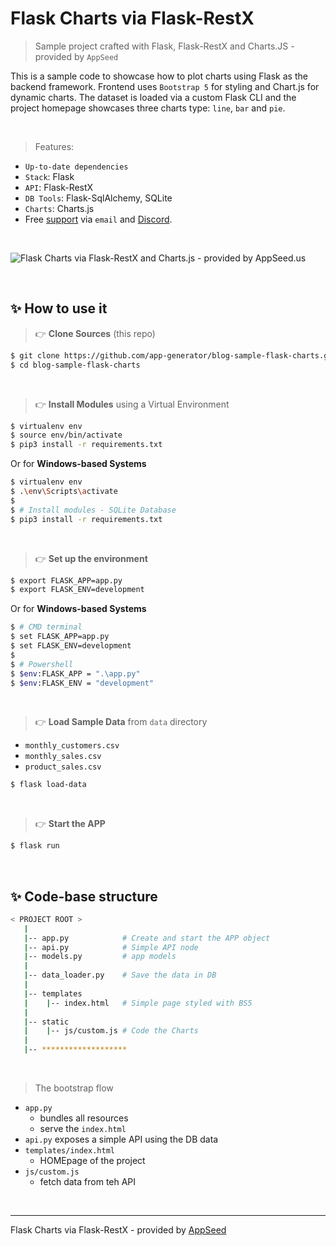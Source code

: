 # Flask Charts via Flask-RestX

> Sample project crafted with Flask, Flask-RestX and Charts.JS - provided by `AppSeed` 

This is a sample code to showcase how to plot charts using Flask as the backend framework. Frontend uses `Bootstrap 5` for styling and Chart.js for dynamic charts. The dataset is loaded via a custom Flask CLI and the project homepage showcases three charts type: `line`, `bar` and `pie`. 

<br />

> Features:

- `Up-to-date dependencies`
- `Stack`: Flask
- `API`: Flask-RestX
- `DB Tools`: Flask-SqlAlchemy, SQLite
- `Charts`: Charts.js
- Free [support](https://appseed.us/support) via `email` and [Discord](https://discord.gg/fZC6hup).

<br />

![Flask Charts via Flask-RestX and Charts.js - provided by AppSeed.us](https://user-images.githubusercontent.com/51070104/164218594-2a0a6a4d-618f-4fb8-90ee-7d4d41088466.jpg)

<br />

## ✨ How to use it

> 👉 **Clone Sources** (this repo)

```bash
$ git clone https://github.com/app-generator/blog-sample-flask-charts.git
$ cd blog-sample-flask-charts
```

<br />

> 👉 **Install Modules** using a Virtual Environment

```bash
$ virtualenv env
$ source env/bin/activate
$ pip3 install -r requirements.txt
```

Or for **Windows-based Systems**

```bash
$ virtualenv env
$ .\env\Scripts\activate
$
$ # Install modules - SQLite Database
$ pip3 install -r requirements.txt
```

<br />

> 👉 **Set up the environment**

```bash
$ export FLASK_APP=app.py
$ export FLASK_ENV=development
```

Or for **Windows-based Systems**

```bash
$ # CMD terminal
$ set FLASK_APP=app.py
$ set FLASK_ENV=development
$
$ # Powershell
$ $env:FLASK_APP = ".\app.py"
$ $env:FLASK_ENV = "development"
```

<br />

> 👉 **Load Sample Data** from `data` directory

- `monthly_customers.csv`
- `monthly_sales.csv`
- `product_sales.csv`

```bash
$ flask load-data 
```

<br />

> 👉 **Start the APP**

```bash
$ flask run 
```

<br />

## ✨ Code-base structure

```bash
< PROJECT ROOT >
   |
   |-- app.py            # Create and start the APP object
   |-- api.py            # Simple API node 
   |-- models.py         # app models
   |
   |-- data_loader.py    # Save the data in DB
   |
   |-- templates
   |    |-- index.html   # Simple page styled with BS5 
   |
   |-- static
   |    |-- js/custom.js # Code the Charts
   |
   |-- *******************
```

<br />

> The bootstrap flow

- `app.py` 
  - bundles all resources
  - serve the `index.html`
- `api.py` exposes a simple API using the DB data 
- `templates/index.html`
  - HOMEpage of the project
- `js/custom.js`
  - fetch data from teh API

<br />

---
Flask Charts via Flask-RestX - provided by [AppSeed](https://appseed.us)
